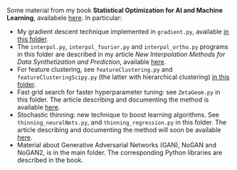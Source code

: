 Some material from my book <b>Statistical Optimization for AI and Machine Learning</b>, availabele <a href="https://mltechniques.com/shop/">here</a>. In particular:
<ul>
  <li>My gradient descent technique implemented in <code>gradient.py</code>, available <a href="https://github.com/VincentGranville/Experimental-Math-Number-Theory/tree/main/Source-Code">in this folder</a>. 
  <li>The <code>interpol.py</code>, <code>interpol_fourier.py</code> and <code>interpol_ortho.py</code> programs in this folder are described in my article <em>New Interpolation Methods for Data Synthetization and Prediction</em>, available <a href="https://mltechniques.com/2023/01/14/new-interpolation-methods-for-synthetization-and-prediction/">here</a>.
  <li> For feature clustering, see <code>featureClustering.py</code> and <code>featureClusteringScipy.py</code> (the latter with hierarchical clustering) <a href="https://github.com/VincentGranville/Main">in this folder</a>.
 <li>Fast grid search for faster hyperparameter tuning: see <code>ZetaGeom.py</code> in this folder. The article describing and documenting the method is available <a href="https://mltechniques.com/2023/03/30/smart-grid-search-case-study-with-hybrid-zeta-geometric-distributions-and-synthetic-data/">here</a>. 
 <li>Stochastic thinning: new technique to boost learning algorithms. See <code>thinning_neuralNets.py</code>, and <code>thinning_regression.py</code> in this folder. The article describing and documenting the method will soon be available <a href="https://mltechniques.com/resources/">here</a>. 
 <li> Material about Generative Adversarial Networks (GAN), NoGAN and NoGAN2, is in the main folder. The corresponding Python libraries are described in the book.
</ul>
